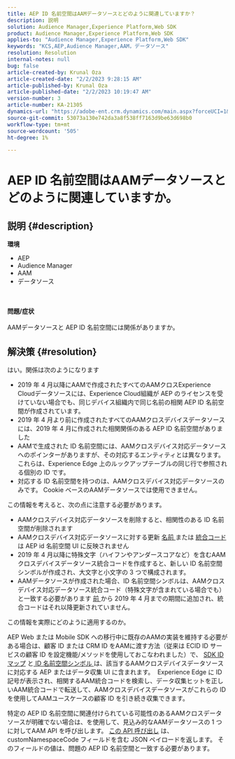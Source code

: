 ```yaml
---
title: AEP ID 名前空間はAAMデータソースとどのように関連していますか？
description: 説明
solution: Audience Manager,Experience Platform,Web SDK
product: Audience Manager,Experience Platform,Web SDK
applies-to: "Audience Manager,Experience Platform,Web SDK"
keywords: "KCS,AEP,Audience Manager,AAM，データソース"
resolution: Resolution
internal-notes: null
bug: false
article-created-by: Krunal Oza
article-created-date: "2/2/2023 9:28:15 AM"
article-published-by: Krunal Oza
article-published-date: "2/2/2023 10:19:47 AM"
version-number: 3
article-number: KA-21305
dynamics-url: "https://adobe-ent.crm.dynamics.com/main.aspx?forceUCI=1&pagetype=entityrecord&etn=knowledgearticle&id=c8e2b6e6-dba2-ed11-aad1-6045bd006149"
source-git-commit: 53073a130e742da3a8f538ff7163d9be63d698b0
workflow-type: tm+mt
source-wordcount: '505'
ht-degree: 1%

---
```


# AEP ID 名前空間はAAMデータソースとどのように関連していますか。

## 説明 {#description}

<b>環境</b>
- AEP
- Audience Manager
- AAM
- データソース

<br> <br><b>問題/症状</b><br> <br>AAMデータソースと AEP ID 名前空間には関係がありますか。

## 解決策 {#resolution}


はい。関係は次のようになります

- 2019 年 4 月以降にAAMで作成されたすべてのAAMクロスExperience Cloudデータソースには、Experience Cloud組織が AEP のライセンスを受けていない場合でも、同じデバイス組織内で同じ名前の相関 AEP ID 名前空間が作成されています。
- 2019 年 4 月より前に作成されたすべてのAAMクロスデバイスデータソースには、2019 年 4 月に作成された相関関係のある AEP ID 名前空間がありました
- AAMで生成された ID 名前空間には、AAMクロスデバイス対応データソースへのポインターがありますが、その対応するエンティティとは異なります。 これらは、Experience Edge 上のルックアップテーブルの同じ行で参照される個別の ID です。
- 対応する ID 名前空間を持つのは、AAMクロスデバイス対応データソースのみです。 Cookie ベースのAAMデータソースでは使用できません。


この情報を考えると、次の点に注意する必要があります。

- AAMクロスデバイス対応データソースを削除すると、相関性のある ID 名前空間が削除されます
- AAMクロスデバイス対応データソースに対する更新 <u>名前 </u>または <u>統合コード</u> は AEP id 名前空間 UI に反映されません
- 2019 年 4 月以降に特殊文字（ハイフンやアンダースコアなど）を含むAAMクロスデバイスデータソース統合コードを作成すると、新しい ID 名前空間シンボルが作成され、大文字と小文字の 3 つで構成されます。
- AAMデータソースが作成された場合、ID 名前空間シンボルは、AAMクロスデバイス対応データソース統合コード（特殊文字が含まれている場合でも）と一致する必要があります <u>前 </u>から 2019 年 4 月までの期間に追加され、統合コードはそれ以降更新されていません。


この情報を実際にどのように適用するのか。

AEP Web または Mobile SDK への移行中に既存のAAMの実装を維持する必要がある場合は、顧客 ID または CRM ID をAAMに渡す方法（従来は ECID ID サービスの顧客 ID を設定機能/メソッドを使用しておこなわれました）で、 [SDK ID マップ](https://experienceleague.adobe.com/docs/experience-platform/edge/identity/overview.html?lang=en) と<u> ID 名前空間シンボル </u>は、該当するAAMクロスデバイスデータソースに対応する AEP またはデータ収集 UI に含まれます。  Experience Edge に ID 記号が表示され、相関するAAM統合コードを検索し、データ収集ヒットを正しいAAM統合コードで転送して、AAMクロスデバイスデータソースがこれらの ID を使用してAAMユースケースの顧客 ID を引き続き収集できます。

特定の AEP ID 名前空間に関連付けられている可能性のあるAAMクロスデータソースが明確でない場合は、を使用して、見込み的なAAMデータソースの 1 つに対してAAM API を呼び出します。 [この API 呼び出し](https://vhttps://bank.demdex.com/portal/swagger/index.html#/Data%20Source%20API/get_datasources__dataSourceId_) は、customNamespaceCode フィールドを含む JSON ペイロードを返します。 そのフィールドの値は、問題の AEP ID 名前空間と一致する必要があります。
